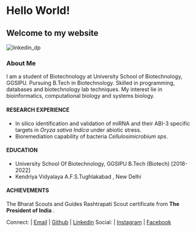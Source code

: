 # Hello World!
## Welcome to my website
![linkedin_dp](https://user-images.githubusercontent.com/67918522/104702652-51fb2580-573c-11eb-92a6-13598cd29d12.png)

### About Me
I am a student of Biotechnology at University School of Biotechnology, GGSIPU.
Pursuing B.Tech in Biotechnology. Skilled in programming, databases and biotechnology lab techniques.
My interest lie in bioinformatics, computational biology and systems  biology.

#### RESEARCH EXPERIENCE
  - In silico identification and validation of miRNA and their ABI-3 specific targets in *Oryza sativa Indica* under abiotic stress.
  - Bioremediation capability of bacteria *Cellulosimicrobium sps*.
  
#### EDUCATION
  - University School Of Biotechnology, GGSIPU 
      B.Tech (Biotech) [2018-2022] 
  - Kendriya Vidyalaya A.F.S.Tughlakabad , New Delhi
    
#### ACHIEVEMENTS
The Bharat Scouts and Guides Rashtrapati Scout certificate from **The President of India** .

Connect: | [Email](chandanshringi@gmail.com) | [Github](https://github.com/Chandan-Shringi) | [Linkedin](https://linkedin.com/in/c-shringi) 
Social: | [Instagram](https://instagram.com/chandan_shringi?igshid=83zjw5usx0yd) | [Facebook](http://facebook.com/chandan.shringi.7)
